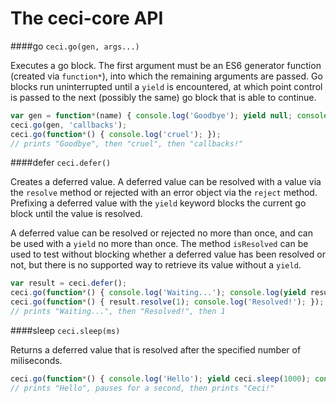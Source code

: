 The ceci-core API
=================

####go `ceci.go(gen, args...)`

Executes a go block. The first argument must be an ES6 generator function (created via `function*`), into which the remaining arguments are passed. Go blocks run uninterrupted until a `yield` is encountered, at which point control is passed to the next (possibly the same) go block that is able to continue.

```javascript
var gen = function*(name) { console.log('Goodbye'); yield null; console.log(name + '!'); };
ceci.go(gen, 'callbacks');
ceci.go(function*() { console.log('cruel'); });
// prints "Goodbye", then "cruel", then "callbacks!"
```


####defer `ceci.defer()`

Creates a deferred value. A deferred value can be resolved with a value via the `resolve` method or rejected with an error object via the `reject` method. Prefixing a deferred value with the `yield` keyword blocks the current go block until the value is resolved.

A deferred value can be resolved or rejected no more than once, and can be used with a `yield` no more than once. The method `isResolved` can be used to test without blocking whether a deferred value has been resolved or not, but there is no supported way to retrieve its value without a `yield`.

```javascript
var result = ceci.defer();
ceci.go(function*() { console.log('Waiting...'); console.log(yield result); });
ceci.go(function*() { result.resolve(1); console.log('Resolved!'); });
// prints "Waiting...", then "Resolved!", then 1
```


####sleep `ceci.sleep(ms)`

Returns a deferred value that is resolved after the specified number of miliseconds.

```javascript
ceci.go(function*() { console.log('Hello'); yield ceci.sleep(1000); console.log('Ceci!'); });
// prints "Hello", pauses for a second, then prints "Ceci!"
```
